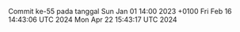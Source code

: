 Commit ke-55 pada tanggal Sun Jan 01 14:00 2023 +0100
Fri Feb 16 14:43:06 UTC 2024
Mon Apr 22 15:43:17 UTC 2024
